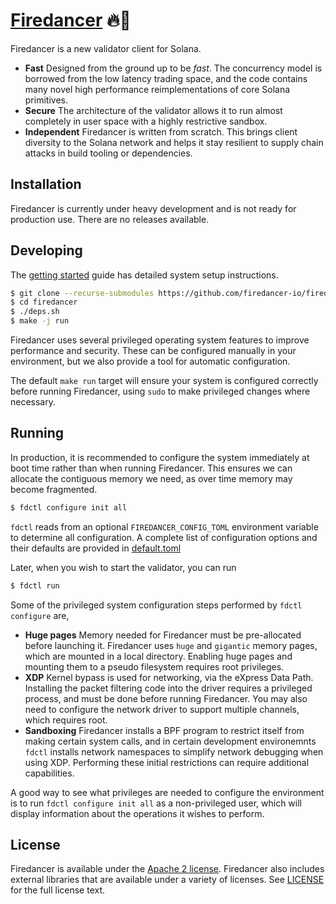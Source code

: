 # [Firedancer](https://jumpcrypto.com/firedancer/) 🔥💃

Firedancer is a new validator client for Solana.

* **Fast** Designed from the ground up to be *fast*. The concurrency
model is borrowed from the low latency trading space, and the code
contains many novel high performance reimplementations of core Solana
primitives.
* **Secure** The architecture of the validator allows it to run almost
completely in user space with a highly restrictive sandbox.
* **Independent** Firedancer is written from scratch. This brings client
diversity to the Solana network and helps it stay resilient to supply
chain attacks in build tooling or dependencies.

## Installation

Firedancer is currently under heavy development and is not ready for
production use. There are no releases available.

## Developing

The [getting started](doc/getting-started.md) guide has detailed system
setup instructions.

```bash
$ git clone --recurse-submodules https://github.com/firedancer-io/firedancer.git
$ cd firedancer
$ ./deps.sh
$ make -j run
```

Firedancer uses several privileged operating system features to improve
performance and security. These can be configured manually in your
environment, but we also provide a tool for automatic configuration.

The default `make run` target will ensure your system is configured
correctly before running Firedancer, using `sudo` to make privileged
changes where necessary.

## Running

In production, it is recommended to configure the system immediately at
boot time rather than when running Firedancer. This ensures we can
allocate the contiguous memory we need, as over time memory may become
fragmented.

```bash
$ fdctl configure init all
```

`fdctl` reads from an optional `FIREDANCER_CONFIG_TOML` environment
variable to determine all configuration. A complete list of
configuration options and their defaults are provided in
[default.toml](src/app/fdctl/config/default.toml)

Later, when you wish to start the validator, you can run

```bash
$ fdctl run
```

Some of the privileged system configuration steps performed by `fdctl
configure` are,

* **Huge pages** Memory needed for Firedancer must be pre-allocated
before launching it. Firedancer uses `huge` and `gigantic` memory pages,
which are mounted in a local directory. Enabling huge pages and mounting
them to a pseudo filesystem requires root privileges.
* **XDP** Kernel bypass is used for networking, via the eXpress Data
Path. Installing the packet filtering code into the driver requires a
privileged process, and must be done before running Firedancer. You may
also need to configure the network driver to support multiple channels,
which requires root.
* **Sandboxing** Firedancer installs a BPF program to restrict itself
from making certain system calls, and in certain development
environemnts `fdctl` installs network namespaces to simplify network
debugging when using XDP. Performing these initial restrictions can
require additional capabilities.

A good way to see what privileges are needed to configure the
environment is to run `fdctl configure init all` as a non-privileged
user, which will display information about the operations it wishes to
perform.

## License
Firedancer is available under the [Apache 2
license](https://www.apache.org/licenses/LICENSE-2.0). Firedancer also
includes external libraries that are available under a variety of
licenses. See [LICENSE](LICENSE) for the full license text.
